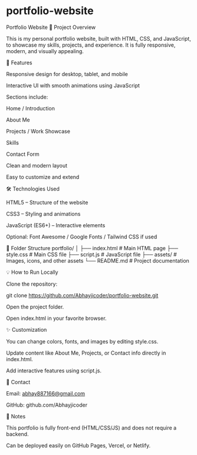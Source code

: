 # portfolio-website
Portfolio Website
🚀 Project Overview

This is my personal portfolio website, built with HTML, CSS, and JavaScript, to showcase my skills, projects, and experience. It is fully responsive, modern, and visually appealing.

🌟 Features

Responsive design for desktop, tablet, and mobile

Interactive UI with smooth animations using JavaScript

Sections include:

Home / Introduction

About Me

Projects / Work Showcase

Skills

Contact Form

Clean and modern layout

Easy to customize and extend

🛠️ Technologies Used

HTML5 – Structure of the website

CSS3 – Styling and animations

JavaScript (ES6+) – Interactive elements

Optional: Font Awesome / Google Fonts / Tailwind CSS if used

📂 Folder Structure
portfolio/
│
├── index.html          # Main HTML page
├── style.css           # Main CSS file
├── script.js           # JavaScript file
├── assets/             # Images, icons, and other assets
└── README.md           # Project documentation


💡 How to Run Locally

Clone the repository:

git clone https://github.com/Abhayjicoder/portfolio-website.git


Open the project folder.

Open index.html in your favorite browser.

✨ Customization

You can change colors, fonts, and images by editing style.css.

Update content like About Me, Projects, or Contact info directly in index.html.

Add interactive features using script.js.

📧 Contact

Email: abhay887166@gmail.com

GitHub: github.com/Abhayjicoder

📝 Notes

This portfolio is fully front-end (HTML/CSS/JS) and does not require a backend.

Can be deployed easily on GitHub Pages, Vercel, or Netlify.
